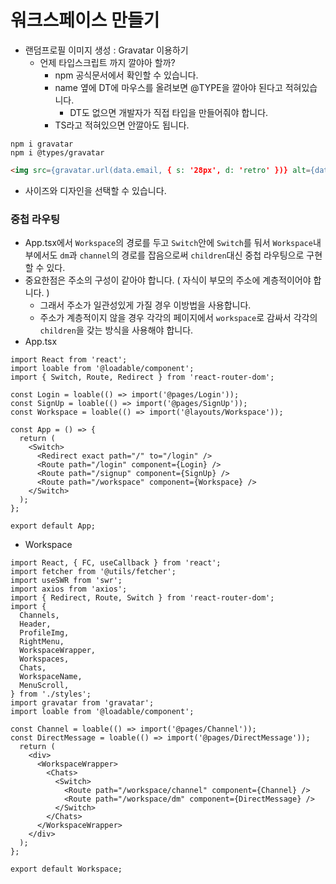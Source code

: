 # 워크스페이스 만들기

- 랜덤프로필 이미지 생성 : Gravatar 이용하기
  - 언제 타입스크립트 까지 깔야아 할까?
    - npm 공식문서에서 확인할 수 있습니다.
    - name 옆에 DT에 마우스를 올려보면 @TYPE을 깔아야 된다고 적혀있습니다.
      - DT도 없으면 개발자가 직접 타입을 만들어줘야 합니다.
    - TS라고 적혀있으면 안깔아도 됩니다.

```
npm i gravatar
npm i @types/gravatar
```

```html
<img src={gravatar.url(data.email, { s: '28px', d: 'retro' })} alt={data.nickname} />
```

- 사이즈와 디자인을 선택할 수 있습니다.



### 중첩 라우팅

- App.tsx에서 `Workspace`의 경로를 두고 `Switch`안에 `Switch`를 둬서 `Workspace`내부에서도 `dm`과 `channel`의 경로를 잡음으로써 `children`대신 중첩 라우팅으로 구현할 수 있다.
- 중요한점은 주소의 구성이 같아야 합니다. ( 자식이 부모의 주소에 계층적이어야 합니다. )
  - 그래서 주소가 일관성있게 가질 경우 이방법을 사용합니다.
  - 주소가 계층적이지 않을 경우 각각의 페이지에서 `workspace`로 감싸서 각각의 `children`을 갖는 방식을 사용해야 합니다.
- App.tsx

```react
import React from 'react';
import loable from '@loadable/component';
import { Switch, Route, Redirect } from 'react-router-dom';

const Login = loable(() => import('@pages/Login'));
const SignUp = loable(() => import('@pages/SignUp'));
const Workspace = loable(() => import('@layouts/Workspace'));

const App = () => {
  return (
    <Switch>
      <Redirect exact path="/" to="/login" />
      <Route path="/login" component={Login} />
      <Route path="/signup" component={SignUp} />
      <Route path="/workspace" component={Workspace} />
    </Switch>
  );
};

export default App;

```

- Workspace

```react
import React, { FC, useCallback } from 'react';
import fetcher from '@utils/fetcher';
import useSWR from 'swr';
import axios from 'axios';
import { Redirect, Route, Switch } from 'react-router-dom';
import {
  Channels,
  Header,
  ProfileImg,
  RightMenu,
  WorkspaceWrapper,
  Workspaces,
  Chats,
  WorkspaceName,
  MenuScroll,
} from './styles';
import gravatar from 'gravatar';
import loable from '@loadable/component';

const Channel = loable(() => import('@pages/Channel'));
const DirectMessage = loable(() => import('@pages/DirectMessage'));
  return (
    <div>
      <WorkspaceWrapper>
        <Chats>
          <Switch>
            <Route path="/workspace/channel" component={Channel} />
            <Route path="/workspace/dm" component={DirectMessage} />
          </Switch>
        </Chats>
      </WorkspaceWrapper>
    </div>
  );
};

export default Workspace;
```

